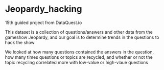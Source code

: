 # Jeopardy_hacking
15th guided project from DataQuest.io

This dataset is a collection of questions/answers and other data from the gameshow Jeopardy, and our goal is to determine trends in the questions to hack the show

We looked at how many questions contained the answers in the question,
how many times questions or topics are recycled,
and whether or not the topic recycling correlated more with low-value or high-vlaue questions
